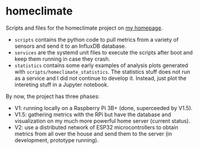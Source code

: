 # homeclimate

Scripts and files for the homeclimate project on [my homepage](https://nicokrieger.de/homeclimate_v1.html).

- `scripts` contains the python code to pull metrics from a variety of sensors and send it to an InfluxDB database. 
- `services` are the systemd unit files to execute the scripts after boot and keep them running in case they crash.
- `statistics` contains some early examples of analysis plots generated with `scripts/homeclimate_statistics`. The statistics stuff does not run as a service and I did not continue to develop it. Instead, just plot the intereting stuff in a Jupyter notebook.

By now, the project has three phases:
- V1: running locally on a Raspberry Pi 3B+ (done, superceeded by V1.5).
- V1.5: gathering metrics with the RPi but have the database and visualization on my much more powerful home server (current status).
- V2: use a distributed network of ESP32 microcontrollers to obtain metrics from all over the house and send them to the server (in development, prototype running).
